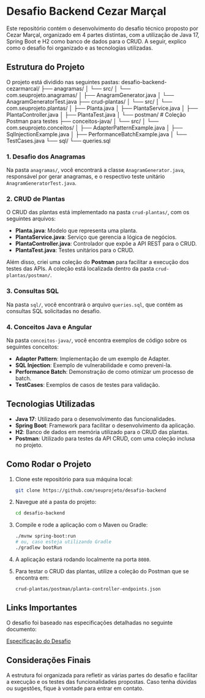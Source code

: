 # Desafio Backend Cezar Marçal

Este repositório contém o desenvolvimento do desafio técnico proposto por Cezar Marçal, organizado em 4 partes distintas, com a utilização de Java 17, Spring Boot e H2 como banco de dados para o CRUD. A seguir, explico como o desafio foi organizado e as tecnologias utilizadas.

## Estrutura do Projeto

O projeto está dividido nas seguintes pastas:
desafio-backend-cezarmarcal/
├── anagramas/
│   └── src/
│       └── com.seuprojeto.anagramas/
│           ├── AnagramGenerator.java
│           └── AnagramGeneratorTest.java
├── crud-plantas/
│   └── src/
│       └── com.seuprojeto.plantas/
│           ├── Planta.java
│           ├── PlantaService.java
│           ├── PlantaController.java
│           ├── PlantaTest.java
│           └── postman/  # Coleção Postman para testes
├── conceitos-java/
│   └── src/
│       └── com.seuprojeto.conceitos/
│           ├── AdapterPatternExample.java
│           ├── SqlInjectionExample.java
│           ├── PerformanceBatchExample.java
│           └── TestCases.java
└── sql/
└── queries.sql


### 1. Desafio dos Anagramas

Na pasta `anagramas/`, você encontrará a classe `AnagramGenerator.java`, responsável por gerar anagramas, e o respectivo teste unitário `AnagramGeneratorTest.java`.

### 2. CRUD de Plantas

O CRUD das plantas está implementado na pasta `crud-plantas/`, com os seguintes arquivos:

- **Planta.java**: Modelo que representa uma planta.
- **PlantaService.java**: Serviço que gerencia a lógica de negócios.
- **PlantaController.java**: Controlador que expõe a API REST para o CRUD.
- **PlantaTest.java**: Testes unitários para o CRUD.

Além disso, criei uma coleção do **Postman** para facilitar a execução dos testes das APIs. A coleção está localizada dentro da pasta `crud-plantas/postman/`.

### 3. Consultas SQL

Na pasta `sql/`, você encontrará o arquivo `queries.sql`, que contém as consultas SQL solicitadas no desafio.

### 4. Conceitos Java e Angular

Na pasta `conceitos-java/`, você encontra exemplos de código sobre os seguintes conceitos:

- **Adapter Pattern**: Implementação de um exemplo de Adapter.
- **SQL Injection**: Exemplo de vulnerabilidade e como preveni-la.
- **Performance Batch**: Demonstração de como otimizar um processo de batch.
- **TestCases**: Exemplos de casos de testes para validação.

## Tecnologias Utilizadas

- **Java 17**: Utilizado para o desenvolvimento das funcionalidades.
- **Spring Boot**: Framework para facilitar o desenvolvimento da aplicação.
- **H2**: Banco de dados em memória utilizado para o CRUD das plantas.
- **Postman**: Utilizado para testes da API CRUD, com uma coleção inclusa no projeto.

## Como Rodar o Projeto

1. Clone este repositório para sua máquina local:
    ```bash
    git clone https://github.com/seuprojeto/desafio-backend
    ```

2. Navegue até a pasta do projeto:
    ```bash
    cd desafio-backend
    ```

3. Compile e rode a aplicação com o Maven ou Gradle:
    ```bash
    ./mvnw spring-boot:run
    # ou, caso esteja utilizando Gradle
    ./gradlew bootRun
    ```

4. A aplicação estará rodando localmente na porta `8080`.

5. Para testar o CRUD das plantas, utilize a coleção do Postman que se encontra em:
    ```
    crud-plantas/postman/planta-controller-endpoints.json
    ```

## Links Importantes

O desafio foi baseado nas especificações detalhadas no seguinte documento:

[Especificação do Desafio](https://docs.google.com/document/d/1T0TA91LVzMSHuMbwKsNaS1z_1js9ixG4G3GwYUrbLa4/edit?usp=sharing)

## Considerações Finais

A estrutura foi organizada para refletir as várias partes do desafio e facilitar a execução e os testes das funcionalidades propostas. Caso tenha dúvidas ou sugestões, fique à vontade para entrar em contato.
